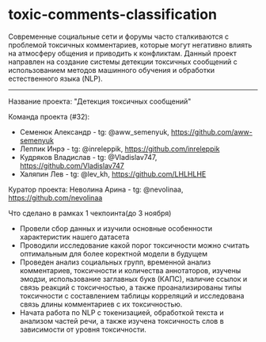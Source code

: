 # toxic-comments-classification

Современные социальные сети и форумы часто сталкиваются с проблемой токсичных комментариев, которые могут негативно влиять на атмосферу общения и приводить к конфликтам. Данный проект направлен на создание системы детекции токсичных сообщений с использованием методов машинного обучения и обработки естественного языка (NLP).

---

Название проекта: "Детекция токсичных сообщений"

Команда проекта (#32):
- Семенюк Александр - tg: @aww_semenyuk, https://github.com/aww-semenyuk
- Леппик Инрэ - tg: @inreleppik, https://github.com/inreleppik
- Кудряков Владислав - tg: @Vladislav747, https://github.com/Vladislav747
- Халяпин Лев - tg: @lev_kh, https://github.com/LHLHLHE

Куратор проекта: Неволина Арина - tg: @nevolinaa, https://github.com/nevolinaa

Что сделано в рамках 1 чекпоинта(до 3 ноября)
- Провели сбор данных и изучили основные особенности характеристик нашего датасета
- Проводили исследование какой порог токсичности можно считать оптимальным для более коректной модели в будущем
- Проведен анализ социальных групп, временной анализ комментариев, токсичности и количества аннотаторов, изучены эмодзи, использование заглавных букв (КАПС), наличие ссылок и связь реакций с токсичностью, а также проанализированы типы токсичности с составлением таблицы корреляций и исследована связь длины комментариев с их токсичностью.
- Начата работа по NLP с токенизацией, обработкой текста и анализом частей речи, а также изучена токсичность слов в зависимости от уровня токсичности.
